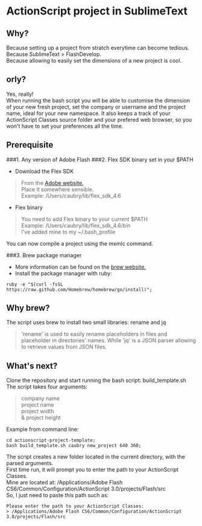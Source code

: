 # ActionScript project in SublimeText

## Why?
Because setting up a project from stratch everytime can become tedious.  
Because SublimeText > FlashDevelop.  
Because allowing to easily set the dimensions of a new project is cool.  

## orly?
Yes, really!  
When running the bash script you will be able to customise the dimension of your new fresh project,
set the company or username and the project name, ideal for your new namespace.
It also keeps a track of your ActionScript Classes source folder and your prefered web browser, 
so you won't have to set your preferences all the time. 

## Prerequisite 
###1. Any version of Adobe Flash
###2. Flex SDK binary set in your $PATH

- Download the Flex SDK  
> From the [Adobe website.](http://www.adobe.com/devnet/flex/flex-sdk-download.html)  
> Place it somewhere sensible.  
> Example: /Users/caubry/lib/flex_sdk_4.6  

- Flex binary
> You need to add Flex binary to your current $PATH  
> Example: /Users/caubry/lib/flex_sdk_4.6/bin  
> I've added mine to my ~/.bash_profile  

You can now compile a project using the mxmlc command.  

###3. Brew package manager

- More information can be found on the [brew website.](http://brew.sh/)  
- Install the package manager with ruby:

```
ruby -e "$(curl -fsSL https://raw.github.com/Homebrew/homebrew/go/install)";
```

## Why brew?

The script uses brew to install two small libraries: rename and jq  
> 'rename' is used to easily rename placeholders in files and placeholder in directories' names. While 'jq' is a JSON parser allowing to retrieve values from JSON files.

## What's next?

Clone the repository and start running the bash script: build_template.sh  
The script takes four arguments:
> company name  
> project name  
> project width  
> & project height  

Example from command line:  

```
cd actionscript-project-template;  
bash build_template.sh caubry new_project 640 360;
```

The script creates a new folder located in the current directory, with the parsed arguments.  
First time run, it will prompt you to enter the path to your ActionScript Classes.  
Mine are located at: /Applications/Adobe Flash CS6/Common/Configuration/ActionScript 3.0/projects/Flash/src  
So, I just need to paste this path such as:
```
Please enter the path to your ActionScript Classes:
> /Applications/Adobe Flash CS6/Common/Configuration/ActionScript 3.0/projects/Flash/src
```

